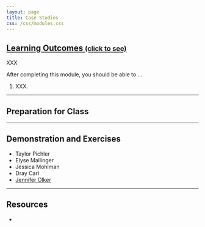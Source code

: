 ```yaml
---
layout: page
title: Case Studies
css: /css/modules.css
---
```


<div class="panel-group-ILOs">
  <div class="panel panel-default">
    <div class="panel-heading">
      <h2 class="panel-title">
        <a data-toggle="collapse" href="#ILOs">Learning Outcomes <small>(click to see)</small></a>
      </h2>
    </div>
    <div id="ILOs" class="panel-collapse collapse">
      <div class="panel-body">
XXX
<p>After completing this module, you should be able to ...</p>

<ol>
  <li>XXX.</li>
</ol>
      </div>
    </div>
  </div>
</div>

----

## Preparation for Class


----

## Demonstration and Exercises

* Taylor Pichler
* Elyse Mallinger
* Jessica Mohlman
* Dray Carl
* [Jennifer Olker](Case_Studies/Olker_ECOTOX_PFASdata_19May2020.html)


----

## Resources

* 
